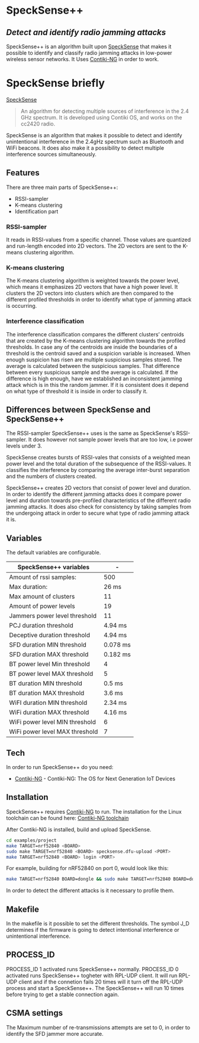 # SpeckSense++
## _Detect and identify radio jamming attacks_


SpeckSense++ is an algorithm built upon [SpeckSense] that makes it possible to identify and classify radio jamming attacks in low-power wireless sensor networks. It Uses [Contiki-NG] in order to work.


# SpeckSense briefly
[SpeckSense][speckSense]
> An algorithm for detecting multiple sources of interference in the 2.4 GHz spectrum.
> It is developed using Contiki OS, and works on the cc2420 radio.

SpeckSense is an algorithm that makes it possible to detect and identify unintentional interference in the 2.4gHz spectrum such as Bluetooth and WiFi beacons. It does also make it a possibility to detect multiple interference sources simultaneously.



## Features
There are three main parts of SpeckSense++:

- RSSI-sampler
- K-means clustering
- Identification part

### RSSI-sampler

It reads in RSSI-values from a specific channel. Those values are quantized and run-length encoded into 2D vectors.
The 2D vectors are sent to the K-means clustering algorithm.

### K-means clustering
The K-means clustering algorithm is weighted towards the power level, which means it emphasizes 2D vectors that have a high power level. It clusters the 2D vectors into clusters which are then compared to the different profiled thresholds in order to identify what type of jamming attack is occurring.

### Interference classification
The interference classification compares the different clusters’ centroids that are created by the K-means clustering algorithm towards the profiled thresholds. In case any of the centroids are inside the boundaries of a threshold is the centroid saved and a suspicion variable is increased. When enough suspicion has risen are multiple suspicious samples stored. The average is calculated between the suspicious samples. That difference between every suspicious sample and the average is calculated. If the difference is high enough, have we established an inconsistent jamming attack which is in this the random jammer. If it is consistent does it depend on what type of threshold it is inside in order to classify it.  

## Differences between SpeckSense and SpeckSense++
The RSSI-sampler SpeckSense++ uses is the same as SpeckSense's RSSI-sampler. It does however not sample power levels that are too low, i.e power levels under 3.

SpeckSense creates bursts of RSSI-vales that consists of a weighted mean power level and the total duration of the subsequence of the RSSI-values. It classifies the interference by comparing the average inter-burst separation and the numbers of clusters created.  

SpeckSense++ creates 2D vectors that consist of power level and duration. In order to identify the different jamming attacks does it compare power level and duration towards pre-profiled characteristics of the different radio jamming attacks. It does also check for consistency by taking samples from the undergoing attack in order to secure what type of radio jamming attack it is.

## Variables

The default variables are configurable.

SpeckSense++ variables | -
--- | --- |
Amount of rssi samples:         |     500
Max duration:                   |     26 ms
Max amount of clusters          |     11
Amount of power levels          |     19
Jammers power level threshold   |     11
PCJ duration threshold          |     4.94 ms
Deceptive duration threshold    |     4.94 ms
SFD duration MIN threshold      |     0.078 ms
SFD duration MAX threshold      |     0.182 ms
BT power level Min threshold    |     4
BT power level MAX threshold    |     5
BT duration MIN threshold       |     0.5 ms
BT duration MAX threshold       |     3.6 ms
WiFI duration MIN threshold     |     2.34 ms
WiFi duration MAX threshold     |     4.16 ms
WiFi power level MIN threshold  |     6
WiFi power level MAX threshold  |     7


## Tech

In order to run SpeckSense++ do you need:

- [Contiki-NG] - Contiki-NG: The OS for Next Generation IoT Devices

## Installation

SpeckSense++ requires [Contiki-NG] to run.
The installation for the Linux toolchain can be found here: [Contiki-NG toolchain]

After Contiki-NG is installed, build and upload SpeckSense.

```sh
cd examples/project
make TARGET=nrf52840 <BOARD>
sudo make TARGET=nrf52840 <BOARD> specksense.dfu-upload <PORT>
make TARGET=nrf52840 <BOARD> login <PORT>
```
For example, building for nRF52840 on port 0, would look like this:

```sh
make TARGET=nrf52840 BOARD=dongle && sudo make TARGET=nrf52840 BOARD=dongle specksense.dfu-upload PORT=/dev/ttyACM0 && make TARGET=nrf52840 BOARD=dongle login PORT=/dev/ttyACM0
```

In order to detect the different attacks is it necessary to profile them.

## Makefile
In the makefile is it possible to set the different thresholds.
The symbol J_D determines if the firmware is going to detect intentional interference or unintentional interference.

## PROCESS_ID
PROCESS_ID 1 activated runs SpeckSense++ normally. 
PROCESS_ID 0 activated runs SpeckSense++ togheter with RPL-UDP client. It will run RPL-UDP client and if the connetion fails 20 times will it turn off the RPL-UDP process and start a SpeckSense++. The SpeckSense++ will run 10 times before trying to get a stable connection again.  

## CSMA settings
The Maximum number of re-transmissions attempts are set to 0, in order to identify the SFD jammer more accurate. 


[//]: # (These are reference links used in the body of this note and get stripped out when the markdown processor does its job. There is no need to format nicely because it shouldn't be seen. Thanks SO - http://stackoverflow.com/questions/4823468/store-comments-in-markdown-syntax)

   [SpeckSense]: <https://github.com/iyervenkat9/SpeckSense>
   [Contiki-NG]: <https://github.com/contiki-ng/contiki-ng>
   [nRF52840]: <https://www.nordicsemi.com/Products/Low-power-short-range-wireless/nRF52840>
   [Contiki-NG toolchain]: <https://github.com/contiki-ng/contiki-ng/wiki/Toolchain-installation-on-Linux>



